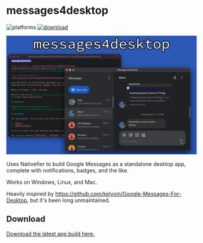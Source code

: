 # messages4desktop

![platforms](https://img.shields.io/badge/platforms-windows%20%7C%20linux%20%7C%20macos-blue)
[![download](https://img.shields.io/badge/download-latest%20build-brightgreen)](https://github.com/Randomblock1/messages4desktop/releases)

![messages4desktop](messages4desktop.jpg)

Uses Nativefier to build Google Messages as a standalone desktop app, complete with notifications, badges, and the like.

Works on Windows, Linux, and Mac.

Heavily inspired by <https://github.com/kelyvin/Google-Messages-For-Desktop>, but it's been long unmaintained.

## Download

[Download the latest app build here.](https://github.com/Randomblock1/messages4desktop/releases)
